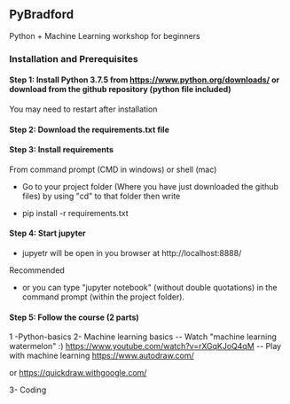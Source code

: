 ## PyBradford
Python + Machine Learning workshop for beginners

### Installation and Prerequisites

#### Step 1: Install Python 3.7.5 from https://www.python.org/downloads/ or download from the github repository (python file included)
You may need to restart after installation

#### Step 2: Download the requirements.txt file

#### Step 3: Install requirements
From command prompt (CMD in windows) or shell (mac)

- Go to your project folder (Where you have just downloaded the github files) by using "cd" to that folder then write

- pip install -r requirements.txt

#### Step 4: Start jupyter

- jupyetr will be open in you browser at http://localhost:8888/

Recommended
-  or you can type  "jupyter notebook" (without double quotations) in the command prompt (within the project folder).

#### Step 5: Follow the course (2 parts)

1 -Python-basics
2- Machine learning basics
-- Watch "machine learning watermelon" :)
https://www.youtube.com/watch?v=rXGqKJoQ4qM
 -- Play with machine learning
 https://www.autodraw.com/
 
 or https://quickdraw.withgoogle.com/
 
3- Coding 


